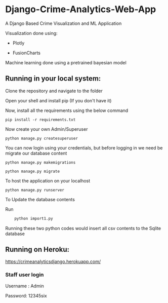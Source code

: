 # Django-Crime-Analytics-Web-App
A Django Based Crime Visualization and ML Application 

Visualization done using:

- Plotly

- FusionCharts

Machine learning done using a pretrained bayesian model


## Running in your local system:

Clone the repository and navigate to the folder

Open your shell and install pip (If you don't have it)

Now, install all the requirements using the below command

```
pip install -r requirements.txt
```

Now create your own Admin/Superuser

```
python manage.py createsuperuser
```

You can now login using your credentials, but before logging in we need be migrate our database content

```
python manage.py makemigrations

python manage.py migrate
```
To host the application on your localhost

```
python manage.py runserver
```

To Update the database contents 

Run 
``` python import.py 
    python import1.py
```  

Running these two python codes would insert all csv contents to the Sqlite database


## Running on Heroku:

https://crimeanalyticsdjango.herokuapp.com/

### Staff user login

Username : Admin

Password: 12345six



